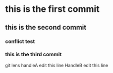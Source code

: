 # this is the first commit
## this is the second commit
### conflict test

### this is the third commit
git lens
handleA edit this line
HandleB edit this line
